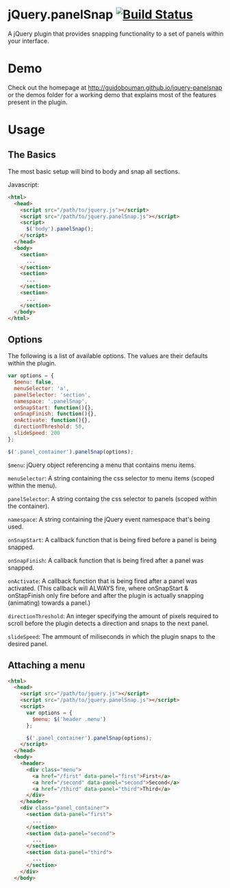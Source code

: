 # jQuery.panelSnap [![Build Status](https://travis-ci.org/guidobouman/jquery-panelsnap.png)](https://travis-ci.org/guidobouman/jquery-panelsnap)
A jQuery plugin that provides snapping functionality to a set of panels within your interface.

# Demo
Check out the homepage at http://guidobouman.github.io/jquery-panelsnap or the demos folder for a working demo that explains most of the features present in the plugin.

# Usage
## The Basics
The most basic setup will bind to body and snap all sections.

Javascript:
```html
<html>
  <head>
    <script src="/path/to/jquery.js"></script>
    <script src="/path/to/jquery.panelSnap.js"></script>
    <script>
      $('body').panelSnap();
    </script>
  </head>
  <body>
    <section>
      ...
    </section>
    <section>
      ...
    </section>
    <section>
      ...
    </section>
  </body>
</html>
```

## Options
The following is a list of available options. The values are their defaults within the plugin.
```javascript
var options = {
  $menu: false,
  menuSelector: 'a',
  panelSelector: 'section',
  namespace: '.panelSnap',
  onSnapStart: function(){},
  onSnapFinish: function(){},
  onActivate: function(){},
  directionThreshold: 50,
  slideSpeed: 200
};

$('.panel_container').panelSnap(options);
```

`$menu`:
jQuery object referencing a menu that contains menu items.

`menuSelector`:
A string containing the css selector to menu items (scoped within the menu).

`panelSelector`:
A string containg the css selector to panels (scoped within the container).

`namespace`:
A string containing the jQuery event namespace that's being used.

`onSnapStart`:
A callback function that is being fired before a panel is being snapped.

`onSnapFinish`:
A callback function that is being fired after a panel was snapped.

`onActivate`:
A callback function that is being fired after a panel was activated. (This callback will ALWAYS fire, where onSnapStart & onStapFinish only fire before and after the plugin is actually snapping (animating) towards a panel.)

`directionThreshold`:
An integer specifying the amount of pixels required to scroll before the plugin detects a direction and snaps to the next panel.

`slideSpeed`:
The ammount of miliseconds in which the plugin snaps to the desired panel.

## Attaching a menu

```html
<html>
  <head>
    <script src="/path/to/jquery.js"></script>
    <script src="/path/to/jquery.panelSnap.js"></script>
    <script>
      var options = {
        $menu: $('header .menu')
      };

      $('.panel_container').panelSnap(options);
    </script>
  </head>
  <body>
    <header>
      <div class="menu">
        <a href="/first" data-panel="first">First</a>
        <a href="/second" data-panel="second">Second</a>
        <a href="/third" data-panel="third">Third</a>
      </div>
    </header>
    <div class="panel_container">
      <section data-panel="first">
        ...
      </section>
      <section data-panel="second">
        ...
      </section>
      <section data-panel="third">
        ...
      </section>
    </div>
  </body>
```
